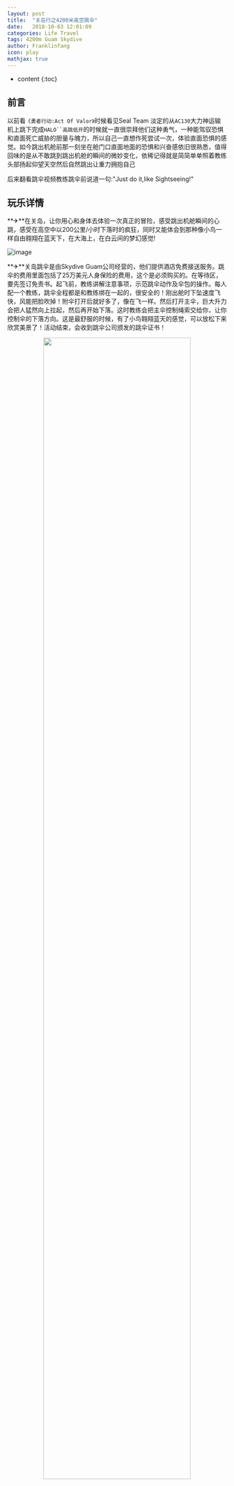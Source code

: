```yaml
---
layout: post
title:  "关岛行之4200米高空跳伞"
date:   2018-10-03 12:01:09
categories: Life Travel
tags: 4200m Guam Skydive
author: Franklinfang
icon: play
mathjax: true
---
```

* content
{:toc}

## 前言
以前看`《勇者行动:Act Of Valor》`时候看见Seal Team 淡定的从`AC130`大力神运输机上跳下完成`HALO``高跳低开`的时候就一直很崇拜他们这种勇气，一种能驾驭恐惧和直面死亡威胁的胆量与魄力，所以自己一直想作死尝试一次，体验直面恐惧的感觉。如今跳出机舱前那一刻坐在舱门口直面地面的恐惧和兴奋感依旧很熟悉，值得回味的是从不敢跳到跳出机舱的瞬间的微妙变化，依稀记得就是简简单单照着教练头部扬起仰望天空然后自然跳出让重力拥抱自己

后来翻看跳伞视频教练跳伞前说道一句:"Just do it,like Sightseeing!"




## 玩乐详情
**✈**在关岛，让你用心和身体去体验一次真正的冒险，感受跳出机舱瞬间的心跳，感受在高空中以200公里/小时下落时的疯狂，同时又能体会到那种像小鸟一样自由翱翔在蓝天下，在大海上，在白云间的梦幻感觉!

![image](https://user-images.githubusercontent.com/29160332/55569373-0b3d6680-5734-11e9-825f-6074bc725bf9.png)

**✈**关岛跳伞是由Skydive Guam公司经营的，他们提供酒店免费接送服务。跳伞的费用里面包括了25万美元人身保险的费用，这个是必须购买的。在等待区，要先签订免责书。起飞前，教练讲解注意事项，示范跳伞动作及伞包的操作。每人配一个教练，跳伞全程都是和教练绑在一起的，很安全的！刚出舱时下坠速度飞快，风能把脸吹掉！附伞打开后就好多了，像在飞一样。然后打开主伞，巨大升力会把人猛然向上拉起，然后再开始下落。这时教练会把主伞控制绳索交给你，让你控制伞的下落方向。这是最舒服的时候，有了小鸟翱翔蓝天的感觉，可以放松下来欣赏美景了！活动结束，会收到跳伞公司颁发的跳伞证书！

<div align="center">
<img src="https://user-images.githubusercontent.com/29160332/55590946-ef9f8380-5766-11e9-92cd-28810ba57925.jpg"
     width = "82%" height = "82%" />
</div>
	 
## 跳伞经历回忆
**✈**我自己的脸被风吹得已经严重变形

![Chen Cheng Kevin Fang 0034](https://user-images.githubusercontent.com/29160332/55570194-805d6b80-5735-11e9-8d19-6ae5c5382199.jpg)

**✈**这里就附上我随机一起的父亲吧，上镜效果还不错。

<iframe frameborder="0" src="https://v.qq.com/txp/iframe/player.html?vid=g0745ayzmvl&amp;tiny=0&amp;auto=0" allowFullScreen="" 
height="495" width="100%" id="movie_4_3"></iframe>


## 行程参考
### 开放时间
每日，遇恶劣天气会随时关闭；

### 时长
含接送，约3.5小时；

### 接送时间 
从早上5:00-下午16:00，每一小时一个班次。时间为酒店大概接送时间；

请于活动班次时间提前`10分钟`在酒店大堂等候跳伞公司接送车。导游会到场看客人上车。活动时间共计约3小时；

### 语言
以英语为主，跳伞公司有会讲中文的工作人员；

只收取客人`8000英尺`跳伞费用（基础高度费用折合人民币约3000元），因增加高度而增加的费用及其他费用到跳伞公司现场支付。现金，信用卡或旅行支票都可；

### 升级费用参考

`10000英尺`：$40

`12000英尺`：$80

`14000英尺`：$120

### 自费项目参考

录像及照片,收费 $140；

入场观看`18岁及以上`收费$40,`13至17岁`收费$10,`13岁以下`免费观看

## 注意事项
<font color="#EE2C2C">1. 跳伞者年龄必须在18-65周岁，体重在100kg以下；</font>
<br><font color="#EE2C2C">2. 参加跳伞者要带护照；</font>  
<br><font color="#EE2C2C">3. 参加跳伞者可以穿T恤，短裤，拖鞋，不可以穿裙子和高跟鞋；</font>  
<br><font color="#EE2C2C">4. 跳伞前不能饮用任何酒精类饮品，或使用非法药物，跳伞前24小时不能潜水；</font>  
<br><font color="#EE2C2C">5. 孕妇不能跳伞，患有中耳炎，心脏病，高血压及一切不适合高空跳伞等的病症人员不能跳伞；</font> 

## 地图信息
 
<div id="map" style="height: 280px; width: 100%;"></div>
 
<script>
//Google Map API uri
var google_map_uri = "{{site.google_map_uri}}"
console.log('google_map_uri:'+google_map_uri+'');
//Goole Map Key
var google_map_key = "{{site.google_map_key}}"
//Inject Key
google_map_uri = google_map_uri.replace(/[API_KEY]/, google_map_key);
console.log('currrent user google map api:'+google_map_uri+'');

//file if exists
var exist = isExistScript(google_map_uri);


//Google Map API callback function 
function apiCallbackFunction(obj){
      if(obj!=null){
	     console.log('Google Map API Error Obj:'+obj+'');
		 
	  }
}

// Initialize and add the map
function initMap(apiCallbackFunction) {
  console.log('Google Map API start');
  var mapError;
  try{
			 // The location of Guam SkyDive
		  var coordinate = {lat: 13.481475, lng: 144.8024493};
		  // The map, centered at Guam SkyDive
		  var map = new google.maps.Map(
			  document.getElementById('map'), {zoom: 13, center: coordinate});
		  // The marker, positioned at Guam SkyDive
		  
		  var marker = new google.maps.Marker({position: coordinate, map: map, title: 'Skydive Guam Inc'});
		  marker.addListener('click', function() {
				  infowindow.open(map, marker);
				});
		  
		   var contentString = '<div id="content">'+
					'<div id="siteNotice">'+
					'</div>'+
					'<h3 id="firstHeading" class="firstHeading" style="margin:9px 0 20px">Skydive Guam Inc</h3>'+
					'<div id="bodyContent">'+
					'<p>Experience the thrill of a lifetime as you hit terminal velocity from 14,000 feet!</p>'+
					'<p>Get More: <a href="https://www.skydive-international.com">'+
					'https://www.skydive-international.com</a> '+
					'</p>'+
					'</div>'+
					'</div>';

		  var infowindow = new google.maps.InfoWindow({
				  content: contentString
				});
		  infowindow.open(map, marker);		
  }catch(error){
      mapError = error;
  }
  
  return apiCallbackFunction(mapError);
}

</script>
<!--Load the API from the specified URL
* The async attribute allows the browser to render the page while the API loads
* The key parameter will contain your own API key (which is not needed for this tutorial)
* The callback parameter executes the initMap() function
-->



 
<table display:table style="border-top:1px solid #ddd; border-left:1px solid #ddd; border-color:grey
  border-collapse:collapse;border-spacing: 0;"
   width="100%" >
   <tr style="display:table-row;vertical-align:inherit;border-color:inherit">
		  <td style="display: table-cell" rowspan="2">
		     <span class="fa-stack fa-lg">
			     <i class="fa fa-square fa-stack-2x"></i>
				 <i class="fa fa-map-marker fa-stack-1x fa-inverse"></i>
			 </span>
			 集合地址
		  </td>
		  <td style="display: table-cell">
				<div style="display:block">
					  <p style="display: block; margin-block-start: 1em; margin-block-end: 1em; margin-inline-start: 0px; margin-inline-end: 0px;">
						 名称： ACI Pacific Hanger, 17-3404 Neptune Blvd., Barrigada, GU 96913美国
					  </p>
					  <p style="display: block; margin-block-start: 1em; margin-block-end: 1em; margin-inline-start: 0px; margin-inline-end: 0px;">
						 地 址： ACI Pacific Hanger, 17-3404 Neptune Blvd., Barrigada, GU 96913美国
					  </p>
				</div>
		  </td>
   </tr>
</table>


<script>
  var alerter = "/css/alert.css";
  var shCore = "/syntaxhighlighter/styles/shCore.css";
  var shThemeDefault = "/syntaxhighlighter/styles/shThemeDefault.css";
  dynamicloadcss(alerter); 
  dynamicloadcss(shCore);
  dynamicloadcss(shThemeDefault);
</script>
<script async defer src="/js/google-map-api-net.js"></script> 